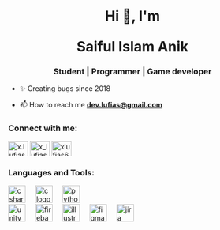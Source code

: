 <h1 align="center"><p>Hi 👋, I'm</p>Saiful Islam Anik</h1>
<h3 align="center">Student | Programmer | Game developer</h3>


- <p align="left">✨ Creating bugs since 2018</p>
- 📫 How to reach me **dev.lufias@gmail.com**


<h3 align="left">Connect with me:</h3>
<p align="left">
<a href="https://fb.com/x.lufias" target="blank"><img align="center" src="https://raw.githubusercontent.com/rahuldkjain/github-profile-readme-generator/master/src/images/icons/Social/facebook.svg" alt="x.lufias" height="30" width="40" /></a>
<a href="https://instagram.com/x_lufias" target="blank"><img align="center" src="https://raw.githubusercontent.com/rahuldkjain/github-profile-readme-generator/master/src/images/icons/Social/instagram.svg" alt="x_lufias" height="30" width="40" /></a>
<a href="https://twitter.com/xlufias69" target="blank"><img align="center" src="https://raw.githubusercontent.com/rahuldkjain/github-profile-readme-generator/master/src/images/icons/Social/twitter.svg" alt="xlufias69" height="30" width="40" /></a>
</p>


<h3 align="left">Languages and Tools:</h3>

<div align="left">
  <img src="https://cdn.jsdelivr.net/gh/devicons/devicon/icons/csharp/csharp-original.svg" height="35" alt="csharp logo"  />
  <img width="12" />
  <img src="https://cdn.jsdelivr.net/gh/devicons/devicon/icons/c/c-original.svg" height="35" alt="c logo"  />
  <img width="12" />
  <img src="https://cdn.jsdelivr.net/gh/devicons/devicon/icons/python/python-original.svg" height="35" alt="python logo"  />
</div>

<div align="left">
  <img src="https://www.vectorlogo.zone/logos/unity3d/unity3d-icon.svg" alt="unity logo" width="35" height="35"/>
  <img width="12" />
  <img src="https://cdn.jsdelivr.net/gh/devicons/devicon/icons/firebase/firebase-plain.svg" height="35" alt="firebase logo"  />
  <img width="12" />
  <img src="https://cdn.jsdelivr.net/gh/devicons/devicon/icons/illustrator/illustrator-plain.svg" height="35" alt="illustrator logo"  />
  <img width="12" />
  <img src="https://cdn.jsdelivr.net/gh/devicons/devicon/icons/figma/figma-original.svg" height="35" alt="figma logo"  />
  <img width="12" />
  <img src="https://cdn.jsdelivr.net/gh/devicons/devicon/icons/jira/jira-original.svg" height="35" alt="jira logo"  />
</div>

